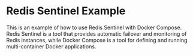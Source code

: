 # Redis Sentinel Example

This is an example of how to use Redis Sentinel with Docker Compose.
Redis Sentinel is a tool that provides automatic failover and monitoring of Redis instances,
while Docker Compose is a tool for defining and running multi-container Docker applications.
